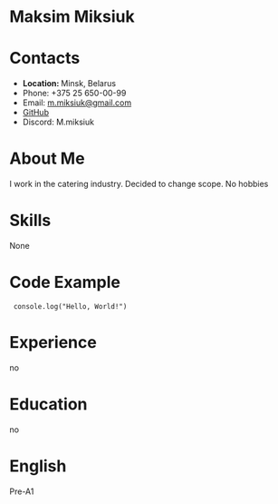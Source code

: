 # Maksim Miksiuk

# Contacts
+ <b> Location: </b> Minsk, Belarus
+ Phone: +375 25 650-00-99
+ Email: m.miksiuk@gmail.com
+ <a href="https://github.com/Mmiksiuk/">GitHub</a>
+ Discord: M.miksiuk

# About Me
I work in the catering industry. Decided to change scope. No hobbies

# Skills
None
# Code Example
<pre>
<code> console.log("Hello, World!") </code>
</pre>

# Experience
no
# Education
no
# English
Pre-A1

